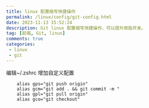 ```yaml
---
title: linux 配置缩写快捷操作
permalink: /linux/config/git-config.html
date: 2023-11-13 15:52:24
description: Git linux 配置缩写快捷操作，可以提升效能开发。
tag: [前端, Git, linux]
comments: true
categories: 
 - linux
 - git
---
```


编辑~/.zshrc 增加自定义配置

```shell
    alias gps="git push origin"
    alias gcm="git add . && git commit -m "
    alias gpl="git pull origin"
    alias gco="git checkout"
```
